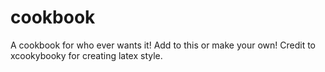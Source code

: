 cookbook
========

A cookbook for who ever wants it! Add to this or make your own! Credit to xcookybooky for creating latex style.